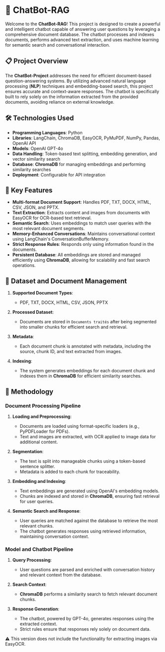 # 🤖 ChatBot-RAG  

Welcome to the **ChatBot-RAG**! This project is designed to create a powerful and intelligent chatbot capable of answering user questions by leveraging a comprehensive document database. The chatbot processes and indexes documents, performs advanced text extraction, and uses machine learning for semantic search and conversational interaction.  


## 📋 **Project Overview**  

The **ChatBot-Project** addresses the need for efficient document-based question-answering systems. By utilizing advanced natural language processing (**NLP**) techniques and embedding-based search, this project ensures accurate and context-aware responses. The chatbot is specifically built to rely solely on the information extracted from the provided documents, avoiding reliance on external knowledge.  


## 🛠️ **Technologies Used**  

- **Programming Languages**: Python  
- **Libraries**: LangChain, ChromaDB, EasyOCR, PyMuPDF, NumPy, Pandas, OpenAI API  
- **Models**: OpenAI GPT-4o  
- **Data Handling**: Token-based text splitting, embedding generation, and vector similarity search  
- **Database**: **ChromaDB** for managing embeddings and performing similarity searches  
- **Deployment**: Configurable for API integration  


## 🌟 **Key Features**  

- **Multi-format Document Support**: Handles PDF, TXT, DOCX, HTML, CSV, JSON, and PPTX.  
- **Text Extraction**: Extracts content and images from documents with EasyOCR for OCR-based text retrieval.  
- **Semantic Search**: Uses embeddings to match user queries with the most relevant document segments.  
- **Memory-Enhanced Conversations**: Maintains conversational context using LangChain's ConversationBufferMemory.  
- **Strict Response Rules**: Responds only using information found in the documents.  
- **Persistent Database**: All embeddings are stored and managed efficiently using **ChromaDB**, allowing for scalability and fast search operations.  


## 📁 **Dataset and Document Management**  

1. **Supported Document Types**:  
   - PDF, TXT, DOCX, HTML, CSV, JSON, PPTX  

2. **Processed Dataset**:  
   - Documents are stored in `Documents traités` after being segmented into smaller chunks for efficient search and retrieval.  

3. **Metadata**:  
   - Each document chunk is annotated with metadata, including the source, chunk ID, and text extracted from images.  

4. **Indexing**:  
   - The system generates embeddings for each document chunk and indexes them in **ChromaDB** for efficient similarity searches.  


## 🧪 **Methodology**  

### **Document Processing Pipeline**  

1. **Loading and Preprocessing**:  
   - Documents are loaded using format-specific loaders (e.g., PyPDFLoader for PDFs).  
   - Text and images are extracted, with OCR applied to image data for additional content.  

2. **Segmentation**:  
   - The text is split into manageable chunks using a token-based sentence splitter.  
   - Metadata is added to each chunk for traceability.  

3. **Embedding and Indexing**:  
   - Text embeddings are generated using OpenAI's embedding models.  
   - Chunks are indexed and stored in **ChromaDB**, ensuring fast retrieval for user queries.  

4. **Semantic Search and Response**:  
   - User queries are matched against the database to retrieve the most relevant chunks.  
   - The chatbot generates responses using retrieved information, maintaining conversation context.  


### **Model and Chatbot Pipeline**  

1. **Query Processing**:  
   - User questions are parsed and enriched with conversation history and relevant context from the database.  

2. **Search Context**:  
   - **ChromaDB** performs a similarity search to fetch relevant document chunks.  

3. **Response Generation**:  
   - The chatbot, powered by GPT-4o, generates responses using the extracted context.  
   - Strict rules ensure that responses rely solely on document data.

⚠️ This version does not include the functionality for extracting images via EasyOCR.

